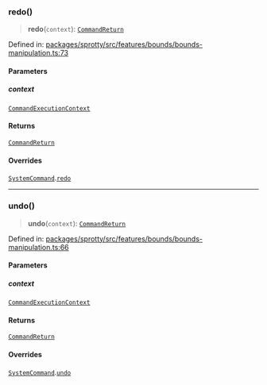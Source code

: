 
### redo()

> **redo**(`context`): [`CommandReturn`](../TypeAlias.CommandReturn)

Defined in: [packages/sprotty/src/features/bounds/bounds-manipulation.ts:73](https://github.com/eclipse-sprotty/sprotty/blob/f9b2433481cc27a1ac0c92d525a92039ae7f6c76/packages/sprotty/src/features/bounds/bounds-manipulation.ts#L73)

#### Parameters

##### context

[`CommandExecutionContext`](../Interface.CommandExecutionContext)

#### Returns

[`CommandReturn`](../TypeAlias.CommandReturn)

#### Overrides

[`SystemCommand`](../Class.SystemCommand).[`redo`](../Class.SystemCommand.md#redo)

***

### undo()

> **undo**(`context`): [`CommandReturn`](../TypeAlias.CommandReturn)

Defined in: [packages/sprotty/src/features/bounds/bounds-manipulation.ts:66](https://github.com/eclipse-sprotty/sprotty/blob/f9b2433481cc27a1ac0c92d525a92039ae7f6c76/packages/sprotty/src/features/bounds/bounds-manipulation.ts#L66)

#### Parameters

##### context

[`CommandExecutionContext`](../Interface.CommandExecutionContext)

#### Returns

[`CommandReturn`](../TypeAlias.CommandReturn)

#### Overrides

[`SystemCommand`](../Class.SystemCommand).[`undo`](../Class.SystemCommand.md#undo)
